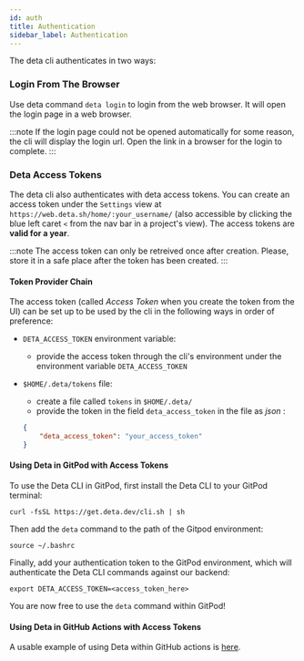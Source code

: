 ```yaml
---
id: auth
title: Authentication
sidebar_label: Authentication
---
```


The deta cli authenticates in two ways:

### Login From The Browser

Use deta command `deta login` to login from the web browser. It will open the login page in a web browser. 

:::note
If the login page could not be opened automatically for some reason, the cli will display the login url. Open the link in a browser for the login to complete.
:::

### Deta Access Tokens

The deta cli also authenticates with deta access tokens. You can create an access token under the `Settings` view at `https://web.deta.sh/home/:your_username/` (also accessible by clicking the blue left caret `<` from the nav bar in a project's view). The access tokens are **valid for a year**.

:::note
The access token can only be retreived once after creation. Please, store it in a safe place after the token has been created.
:::

#### Token Provider Chain

The access token (called *Access Token* when you create the token from the UI) can be set up to be used by the cli in the following ways in order of preference:
- `DETA_ACCESS_TOKEN` environment variable: 
    - provide the access token through the cli's environment under the environment variable `DETA_ACCESS_TOKEN`
- `$HOME/.deta/tokens` file:
    - create a file called `tokens` in `$HOME/.deta/`
    - provide the token in the field `deta_access_token` in the file as *json* :

    ```json
    {
        "deta_access_token": "your_access_token"
    }
    ```

#### Using Deta in GitPod with Access Tokens

To use the Deta CLI in GitPod, first install the Deta CLI to your GitPod terminal:

```shell
curl -fsSL https://get.deta.dev/cli.sh | sh
```

Then add the `deta` command to the path of the Gitpod environment:

```shell
source ~/.bashrc
```

Finally, add your authentication token to the GitPod environment, which will authenticate the Deta CLI commands against our backend:

```shell
export DETA_ACCESS_TOKEN=<access_token_here>
```

You are now free to use the `deta` command within GitPod!

#### Using Deta in GitHub Actions with Access Tokens

A usable example of using Deta within GitHub actions is [here](https://github.com/BogDAAAMN/deta-deploy-action).
